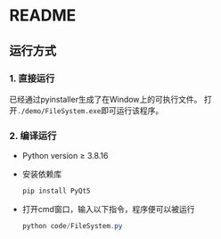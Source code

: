 # README
## 运行方式

### 1. 直接运行

已经通过pyinstaller生成了在Window上的可执行文件。
打开`./demo/FileSystem.exe`即可运行该程序。

### 2. 编译运行

- Python version ≥ 3.8.16
- 安装依赖库
    
    ```java
    pip install PyQt5
    ```
    
- 打开cmd窗口，输入以下指令，程序便可以被运行
    
    ```java
    python code/FileSystem.py
    ```
